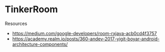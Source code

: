 # TinkerRoom

Resources
  - https://medium.com/google-developers/room-rxjava-acb0cd4f3757
  - https://academy.realm.io/posts/360-andev-2017-yigit-boyar-android-architecture-components/
